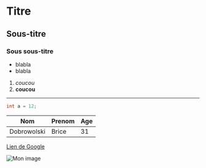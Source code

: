 # Titre
## Sous-titre
### Sous sous-titre
+ blabla
+ blabla
1. *coucou*
2. **coucou**
***

``` Java
int a = 12;
```

|Nom|Prenom|Age|
|---|---|---| 
|Dobrowolski|Brice|31|

[Lien de Google](http://google.fr)

![Mon image](https://consolidatedlabel.com/app/uploads/2007/10/high-res-300dpi.jpg)